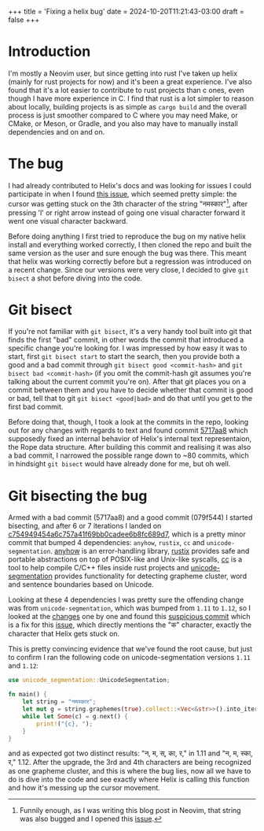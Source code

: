 +++
title = 'Fixing a helix bug'
date = 2024-10-20T11:21:43-03:00
draft = false
+++

# Introduction

I'm mostly a Neovim user, but since getting into rust I've taken up helix (mainly for rust projects for now) and it's been a great experience. I've also found that it's a lot easier to contribute to rust projects than c ones, even though I have more experience in C. I find that rust is a lot simpler to reason about locally, building projects is as simple as `cargo build` and the overall process is just smoother compared to C where you may need Make, or CMake, or Meson, or Gradle, and you also may have to manually install dependencies and on and on.

# The bug

I had already contributed to Helix's docs and was looking for issues I could participate in when I found [this issue](https://github.com/helix-editor/helix/issues/11904), which seemed pretty simple: the cursor was getting stuck on the 3th character of the string "नमस्कार"[^1], after pressing 'l' or right arrow instead of going one visual character forward it went one visual character backward.

Before doing anything I first tried to reproduce the bug on my native helix install and everything worked correctly, I then cloned the repo and built the same version as the user and sure enough the bug was there. This meant that helix was working correctly before but a regression was introduced on a recent change. Since our versions were very close, I decided to give `git bisect` a shot before diving into the code.

# Git bisect

If you're not familiar with `git bisect`, it's a very handy tool built into git that finds the first "bad" commit, in other words the commit that introduced a specific change you're looking for. I was impressed by how easy it was to start, first `git bisect start` to start the search, then you provide both a good and a bad commit through `git bisect good <commit-hash>` and `git bisect bad <commit-hash>` (if you omit the commit-hash git assumes you're talking about the current commit you're on). After that git places you on a commit between them and you have to decide whether that commit is good or bad, tell that to git `git bisect <good|bad>` and do that until you get to the first bad commit.

Before doing that, though, I took a look at the commits in the repo, looking out for any changes with regards to text and found commit [5717aa8](https://github.com/helix-editor/helix/commit/5717aa8e35b12120de067f86dbc620a6dfac91ed) which supposedly fixed an internal behavior of Helix's internal text representaion, the Rope data structure. After building this commit and realising it was also a bad commit, I narrowed the possible range down to ~80 commits, which in hindsight `git bisect` would have already done for me, but oh well.

# Git bisecting the bug

Armed with a bad commit (5717aa8) and a good commit (079f544) I started bisecting, and after 6 or 7 iterations I landed on [c754949454a6c757a41f69bb0cadee6b8fc689d7](https://github.com/helix-editor/helix/commit/c754949454a6c757a41f69bb0cadee6b8fc689d7), which is a pretty minor commit that bumped 4 dependencies: `anyhow`, `rustix`, `cc` and `unicode-segmentation`. [anyhow](https://crates.io/crates/anyhow) is an error-handling library, [rustix](https://crates.io/crates/rustix) provides safe and portable abstractions on top of POSIX-like and Unix-like syscalls, [cc](https://crates.io/crates/cc) is a tool to help compile C/C++ files inside rust projects and [unicode-segmentation](https://crates.io/crates/unicode-segmentation) provides functionality for detecting grapheme cluster, word and sentence boundaries based on Unicode.

Looking at these 4 dependencies I was pretty sure the offending change was from `unicode-segmentation`, which was bumped from `1.11` to `1.12`, so I looked at the [changes](https://github.com/unicode-rs/unicode-segmentation/compare/v1.11.0...v1.12.0) one by one and found this [suspicious commit](https://github.com/unicode-rs/unicode-segmentation/commit/8a26b3e8d3e73945f7394209b9a169e307a3e44f) which is a fix for this [issue](https://github.com/unicode-rs/unicode-segmentation/issues/125), which directly mentions the "क" character, exactly the character that Helix gets stuck on.

This is pretty convincing evidence that we've found the root cause, but just to confirm I ran the following code on unicode-segmentation versions `1.11` and `1.12`:

```rust
use unicode_segmentation::UnicodeSegmentation;

fn main() {
    let string = "नमस्कार";
    let mut g = string.graphemes(true).collect::<Vec<&str>>().into_iter();
    while let Some(c) = g.next() {
        print!("{c}, ");
    }
}
```

and as expected got two distinct results: "न, म, स्, का, र," in 1.11 and "न, म, स्का, र,"  1.12. After the upgrade, the 3rd and 4th characters are being recognized as one grapheme cluster, and this is where the bug lies, now all we have to do is dive into the code and see exactly where Helix is calling this function and how it's messing up the cursor movement.



[^1]: Funnily enough, as I was writing this blog post in Neovim, that string was also bugged and I opened this [issue](https://github.com/neovim/neovim/issues/30878).
